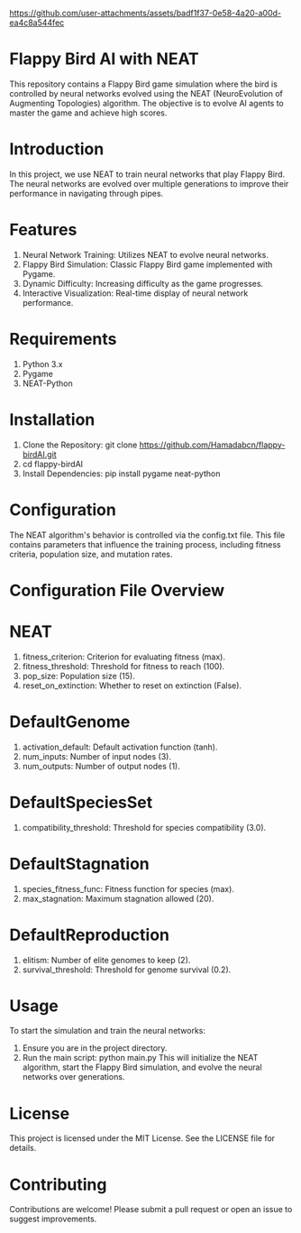 https://github.com/user-attachments/assets/badf1f37-0e58-4a20-a00d-ea4c8a544fec
# Flappy Bird AI with NEAT
This repository contains a Flappy Bird game simulation where the bird is controlled by neural networks evolved using the NEAT (NeuroEvolution of Augmenting Topologies) algorithm. The objective is to evolve AI agents to master the game and achieve high scores.

# Introduction
In this project, we use NEAT to train neural networks that play Flappy Bird. The neural networks are evolved over multiple generations to improve their performance in navigating through pipes.

# Features
1. Neural Network Training: Utilizes NEAT to evolve neural networks.
2. Flappy Bird Simulation: Classic Flappy Bird game implemented with Pygame.
3. Dynamic Difficulty: Increasing difficulty as the game progresses.
4. Interactive Visualization: Real-time display of neural network performance.

# Requirements
1. Python 3.x
2. Pygame
3. NEAT-Python

# Installation
1. Clone the Repository: git clone https://github.com/Hamadabcn/flappy-birdAI.git
2. cd flappy-birdAI
3. Install Dependencies: pip install pygame neat-python

# Configuration
The NEAT algorithm's behavior is controlled via the config.txt file. This file contains parameters that influence the training process, including fitness criteria, population size, and mutation rates.

# Configuration File Overview
# NEAT
1. fitness_criterion: Criterion for evaluating fitness (max).
2. fitness_threshold: Threshold for fitness to reach (100).
3. pop_size: Population size (15).
4. reset_on_extinction: Whether to reset on extinction (False).

# DefaultGenome
1. activation_default: Default activation function (tanh).
2. num_inputs: Number of input nodes (3).
3. num_outputs: Number of output nodes (1).

# DefaultSpeciesSet
1. compatibility_threshold: Threshold for species compatibility (3.0).

# DefaultStagnation
1. species_fitness_func: Fitness function for species (max).
2. max_stagnation: Maximum stagnation allowed (20).

# DefaultReproduction
1. elitism: Number of elite genomes to keep (2).
2. survival_threshold: Threshold for genome survival (0.2).

# Usage
To start the simulation and train the neural networks:

1. Ensure you are in the project directory.
2. Run the main script: python main.py
This will initialize the NEAT algorithm, start the Flappy Bird simulation, and evolve the neural networks over generations.

# License
This project is licensed under the MIT License. See the LICENSE file for details.

# Contributing
Contributions are welcome! Please submit a pull request or open an issue to suggest improvements.
